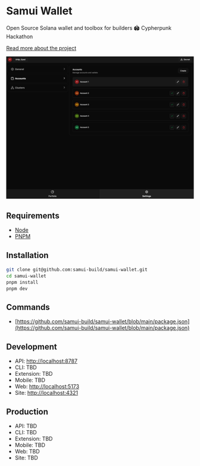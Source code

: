 # Samui Wallet

Open Source Solana wallet and toolbox for builders 🏟 Cypherpunk Hackathon

[Read more about the project](https://x.com/SamuiBuild/status/1972798359024066578)

![Samui Wallet Screenshot](screenshot.png)

## Requirements

- [Node](https://github.com/samui-build/samui-wallet/blob/main/package.json#L20)
- [PNPM](https://github.com/samui-build/samui-wallet/blob/main/package.json#L22)

## Installation

```bash
git clone git@github.com:samui-build/samui-wallet.git
cd samui-wallet
pnpm install
pnpm dev
```

## Commands

- [https://github.com/samui-build/samui-wallet/blob/main/package.json](https://github.com/samui-build/samui-wallet/blob/main/package.json)

## Development

- API: [http://localhost:8787](http://localhost:8787)
- CLI: TBD
- Extension: TBD
- Mobile: TBD
- Web: [http://localhost:5173](http://localhost:5173)
- Site: [http://localhost:4321](http://localhost:4321)

## Production

- API: TBD
- CLI: TBD
- Extension: TBD
- Mobile: TBD
- Web: TBD
- Site: TBD
